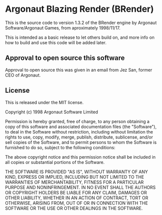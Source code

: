 # Argonaut Blazing Render (BRender)

This is the source code to version 1.3.2 of the BRender engine by Argonaut Software/Argonaut Games, from aproximately 1998/11/17.

This is intended as a basic release to let others build on, and more info on how to build and use this code will be added later.

## Approval to open source this software

Approval to open source this was given in an email from Jez San, former CEO of Argonaut. 

## License

This is released under the MIT license.


Copyright (c) 1998 Argonaut Software Limited 

Permission is hereby granted, free of charge, to any person obtaining a copy
of this software and associated documentation files (the "Software"), to deal
in the Software without restriction, including without limitation the rights
to use, copy, modify, merge, publish, distribute, sublicense, and/or sell
copies of the Software, and to permit persons to whom the Software is
furnished to do so, subject to the following conditions:

The above copyright notice and this permission notice shall be included in all
copies or substantial portions of the Software.

THE SOFTWARE IS PROVIDED "AS IS", WITHOUT WARRANTY OF ANY KIND, EXPRESS OR
IMPLIED, INCLUDING BUT NOT LIMITED TO THE WARRANTIES OF MERCHANTABILITY,
FITNESS FOR A PARTICULAR PURPOSE AND NONINFRINGEMENT. IN NO EVENT SHALL THE
AUTHORS OR COPYRIGHT HOLDERS BE LIABLE FOR ANY CLAIM, DAMAGES OR OTHER
LIABILITY, WHETHER IN AN ACTION OF CONTRACT, TORT OR OTHERWISE, ARISING FROM,
OUT OF OR IN CONNECTION WITH THE SOFTWARE OR THE USE OR OTHER DEALINGS IN THE
SOFTWARE.